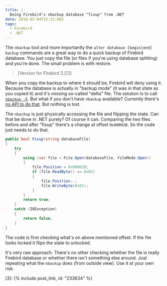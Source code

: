 ```yaml
---
title: |-
  Doing Firebird's nbackup database "fixup" from .NET
date: 2016-02-04T15:21:00Z
tags:
  - Firebird
  - .NET
---
```

The `nbackup` tool and more importantly the `alter database [begin|end] backup` commands are a great way to do a quick backup of Firebird database. You just copy the file (or files if you're using database splitting) and you're done. The small problem is with restore.

<!-- excerpt -->

> [Version for Firebird 3.][3]

When you copy the backup to where it should be, Firebird will deny using it. Because the database is actually in "backup mode" (it was in that state as you copied it) and it's missing so-called "delta" file. The solution is to call [`nbackup -F`][1]. But what if you don't have `nbackup` available? Currently there's [no API to do that][2]. But nothing is lost.

The `nbackup` is just physically accessing the file and flipping the state. Can that be done in .NET purely? Of course it can. Comparing the two files before and after "fixup" there's a change at offset `0x00002B`. So the code just needs to do that.

```csharp
public bool Fixup(string databaseFile)
{
    try
    {
        using (var file = File.Open(databaseFile, FileMode.Open))
        {
            file.Position = 0x00002B;
            if (file.ReadByte() == 0x05)
            {
                file.Position--;
                file.WriteByte(0x01);
            }
        }
        return true;
    }
    catch (IOException)
    {
        return false;
    }
}
```

The code is first checking what's on above mentioned offset. If the file looks locked it flips the state to unlocked.

It's very raw approach. There's no other checking whether the file is really Firebird database or whether there isn't something else around. Just repeating what the `nbackup` does (from outside view). Use it at your own risk.

[1]: http://www.firebirdsql.org/manual/nbackup-functions-params.html
[2]: http://tracker.firebirdsql.org/browse/CORE-5085
[3]: {% include post_link, id: "233634" %}